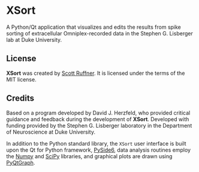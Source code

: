 # XSort

A Python/Qt application that visualizes and edits the results from spike sorting of extracellular Omniplex-recorded
data in the Stephen G. Lisberger lab at Duke University.


## License
**XSort** was created by [Scott Ruffner](mailto:sruffner@srscicomp.com). It is licensed under the terms of the MIT license.

## Credits
Based on a program developed by David J. Herzfeld, who provided critical guidance and feedback during the
development of **XSort**. Developed with funding provided by the Stephen G. Lisberger laboratory in the Department of
Neuroscience at Duke University.

In addition to the Python standard library, the `XSort` user interface is built upon the Qt for Python framework, 
[PySide6](https://doc.qt.io/qtforpython-6/index.html), data analysis routines employ the [Numpy](https://numpy.org/) 
and [SciPy](https://scipy.org/) libraries, and graphical plots are drawn using [PyQtGraph](https://pyqtgraph.readthedocs.io/en/latest/index.html).
